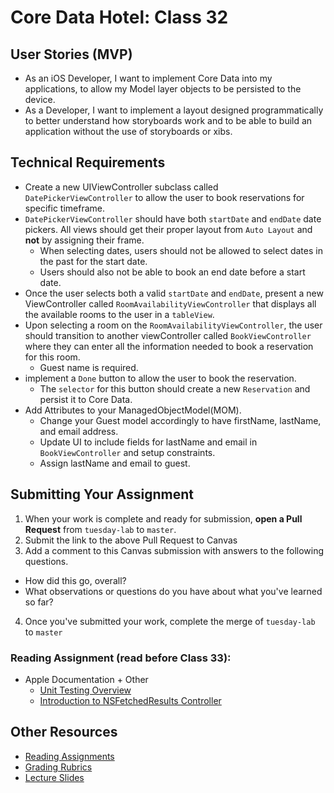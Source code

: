 # Core Data Hotel: Class 32  

## User Stories (MVP)  
- As an iOS Developer, I want to implement Core Data into my applications, to allow my Model layer objects to be persisted to the device.  
- As a Developer, I want to implement a layout designed programmatically to better understand how storyboards work and to be able to build an application without the use of storyboards or xibs.  

## Technical Requirements  
* Create a new UIViewController subclass called `DatePickerViewController` to allow the user to book reservations for specific timeframe.  
* `DatePickerViewController` should have both `startDate` and `endDate` date pickers. All views should get their proper layout from `Auto Layout` and **not** by assigning their frame.  
  * When selecting dates, users should not be allowed to select dates in the past for the start date.  
  * Users should also not be able to book an end date before a start date.
* Once the user selects both a valid `startDate` and `endDate`, present a new ViewController called `RoomAvailabilityViewController` that displays all the available rooms to the user in a `tableView`.  
* Upon selecting a room on the `RoomAvailabilityViewController`, the user should transition to another viewController called `BookViewController` where they can enter all the information needed to book a reservation for this room.  
  * Guest name is required.  
* implement a `Done` button to allow the user to book the reservation.  
  * The `selector` for this button should create a new `Reservation` and persist it to Core Data.
* Add Attributes to your ManagedObjectModel(MOM).
	* Change your Guest model accordingly to have firstName, lastName, and email address.
	* Update UI to include fields for lastName and email in `BookViewController` and setup constraints.
	* Assign lastName and email to guest.

## Submitting Your Assignment  

1. When your work is complete and ready for submission, **open a Pull Request** from `tuesday-lab` to `master`.  
2. Submit the link to the above Pull Request to Canvas  
3. Add a comment to this Canvas submission with answers to the following questions.  
  - How did this go, overall?  
  - What observations or questions do you have about what you've learned so far?  
4. Once you've submitted your work, complete the merge of `tuesday-lab` to `master`  

### Reading Assignment (read **before** Class 33):  
* Apple Documentation + Other
  * [Unit Testing Overview](https://developer.apple.com/library/content/documentation/DeveloperTools/Conceptual/testing_with_xcode/chapters/01-introduction.html)
  * [Introduction to NSFetchedResults Controller](http://nshipster.com/unit-testing/)

## Other Resources
* [Reading Assignments](../../Resources/ra-grading-standard/)
* [Grading Rubrics](../../Resources/)
* [Lecture Slides](https://www.icloud.com/keynote/000fQdt4rvdN6s1yl9IyBrxRg#Week8_Day2)
